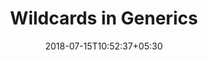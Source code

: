 ---
title: "Wildcards in Generics"
date: 2018-07-15T10:52:37+05:30
tags: ["generics", "wilcards"]
categories : ["java"]
---